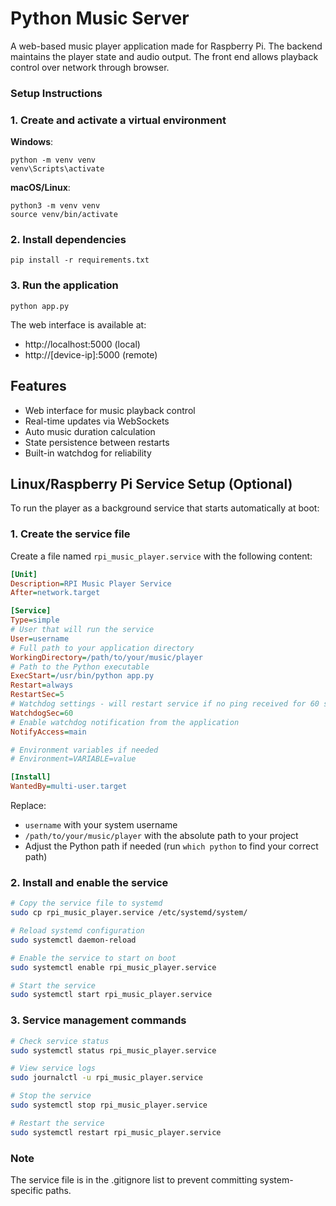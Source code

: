# Python Music Server

A web-based music player application made for Raspberry Pi.
The backend maintains the player state and audio output.
The front end allows playback control over network through browser.

### Setup Instructions

### 1. Create and activate a virtual environment

**Windows**:
```
python -m venv venv
venv\Scripts\activate
```

**macOS/Linux**:
```
python3 -m venv venv
source venv/bin/activate
```

### 2. Install dependencies

```
pip install -r requirements.txt
```

### 3. Run the application
```
python app.py
```

The web interface is available at:
- http://localhost:5000 (local)
- http://[device-ip]:5000 (remote)

## Features

- Web interface for music playback control
- Real-time updates via WebSockets
- Auto music duration calculation
- State persistence between restarts
- Built-in watchdog for reliability

## Linux/Raspberry Pi Service Setup (Optional)

To run the player as a background service that starts automatically at boot:

### 1. Create the service file

Create a file named `rpi_music_player.service` with the following content:

```ini
[Unit]
Description=RPI Music Player Service
After=network.target

[Service]
Type=simple
# User that will run the service
User=username
# Full path to your application directory
WorkingDirectory=/path/to/your/music/player
# Path to the Python executable
ExecStart=/usr/bin/python app.py
Restart=always
RestartSec=5
# Watchdog settings - will restart service if no ping received for 60 seconds
WatchdogSec=60
# Enable watchdog notification from the application
NotifyAccess=main

# Environment variables if needed
# Environment=VARIABLE=value

[Install]
WantedBy=multi-user.target
```

Replace:
- `username` with your system username
- `/path/to/your/music/player` with the absolute path to your project
- Adjust the Python path if needed (run `which python` to find your correct path)

### 2. Install and enable the service

```bash
# Copy the service file to systemd
sudo cp rpi_music_player.service /etc/systemd/system/

# Reload systemd configuration
sudo systemctl daemon-reload

# Enable the service to start on boot
sudo systemctl enable rpi_music_player.service

# Start the service
sudo systemctl start rpi_music_player.service
```

### 3. Service management commands

```bash
# Check service status
sudo systemctl status rpi_music_player.service

# View service logs
sudo journalctl -u rpi_music_player.service

# Stop the service
sudo systemctl stop rpi_music_player.service

# Restart the service
sudo systemctl restart rpi_music_player.service
```

### Note
The service file is in the .gitignore list to prevent committing system-specific paths. 